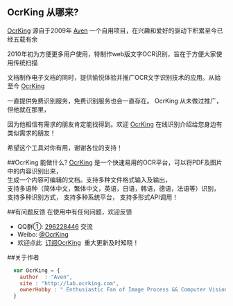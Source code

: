 ## OcrKing 从哪来?

[OcrKing](http://lab.ocrking.com)  源自于2009年 [Aven](http://lab.ocrking.com) 一个自用项目，在兴趣和爱好的驱动下积累至今已经五载有余

2010年初为方便更多用户使用，特制作web版文字OCR识别，旨在于方便大家使用传统扫描

文档制作电子文档的同时，提供愉悦体验并推广OCR文字识别技术的应用。从始至今 [OcrKing](http://lab.ocrking.com) 

一直提供免费识别服务，免费识别服务也会一直存在。 OcrKing 从未做过推广，但他就在那里，

因为他相信有需求的朋友肯定能找得到。欢迎 [OcrKing](http://lab.ocrking.com) 在线识别介绍给您身边有类似需求的朋友！

希望这个工具对你有用，谢谢各位的支持！

##OcrKing 能做什么?
[OcrKing](http://lab.ocrking.com) 是一个快速易用的OCR平台，可以将PDF及图片中的内容识别出来，  
生成一个内容可编辑的文档。支持多种文件格式输入及输出，  
支持多语种（简体中文，繁体中文，英语，日语，韩语，德语，法语等）识别，  
支持多种识别方式， 支持多种系统平台， 支持多形式API调用！


##有问题反馈
在使用中有任何问题，欢迎反馈

* QQ群①: [296228446](http://shang.qq.com/wpa/qunwpa?idkey=8baf8f5b24d0a19b08a3a18fb5b2600c48fcde2abecf3528376a04059a72e3a6) 交流
* Weibo: [@OcrKing](http://weibo.com/OcrKing)
* 欢迎点此  [订阅OcrKing](http://list.qq.com/cgi-bin/qf_invite?id=ade328daacb96f0f2f4375c70ca461bdde76675671e0312d)  重大更新及时知晓！

##关于作者

```javascript
  var OcrKing = {
    author  : "Aven",
    site : "http://lab.ocrking.com",
    ownerHobby : " Enthusiastic Fan of Image Process && Computer Vision && Machine Learning && NLP "
  }
```

